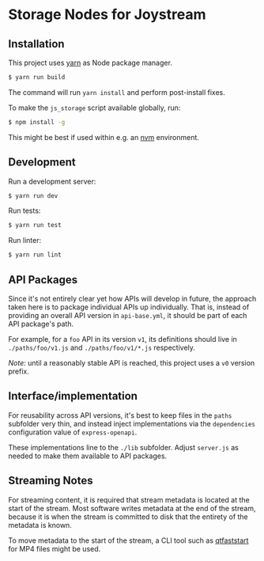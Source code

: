 Storage Nodes for Joystream
===========================

Installation
------------

This project uses [yarn](https://yarnpkg.com/) as Node package manager.

```bash
$ yarn run build
```

The command will run `yarn install` and perform post-install fixes.

To make the `js_storage` script available globally, run:

```bash
$ npm install -g
```

This might be best if used within e.g. an [nvm](https://github.com/creationix/nvm)
environment.

Development
-----------

Run a development server:

```bash
$ yarn run dev
```

Run tests:
```bash
$ yarn run test
```

Run linter:
```bash
$ yarn run lint
```

API Packages
------------

Since it's not entirely clear yet how APIs will develop in future, the approach
taken here is to package individual APIs up individually. That is, instead of
providing an overall API version in `api-base.yml`, it should be part of each
API package's path.

For example, for a `foo` API in its version `v1`, its definitions should live
in `./paths/foo/v1.js` and `./paths/foo/v1/*.js` respectively.

*Note:* until a reasonably stable API is reached, this project uses a `v0`
version prefix.

Interface/implementation
------------------------

For reusability across API versions, it's best to keep files in the `paths`
subfolder very thin, and instead inject implementations via the `dependencies`
configuration value of `express-openapi`.

These implementations line to the `./lib` subfolder. Adjust `server.js` as
needed to make them available to API packages.

Streaming Notes
---------------

For streaming content, it is required that stream metadata is located at the
start of the stream. Most software writes metadata at the end of the stream,
because it is when the stream is committed to disk that the entirety of the
metadata is known.

To move metadata to the start of the stream, a CLI tool such as
[qtfaststart](https://github.com/danielgtaylor/qtfaststart) for MP4 files might
be used.
